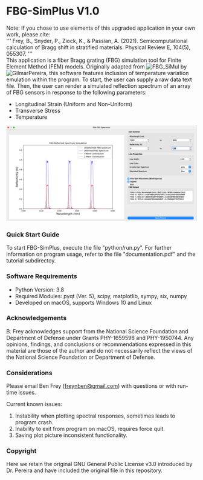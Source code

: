# FBG-SimPlus V1.0
Note: If you chose to use elements of this upgraded application in your own work, please cite: </br>
'''
Frey, B., Snyder, P., Ziock, K., & Passian, A. (2021). Semicomputational calculation of Bragg shift in stratified materials. Physical Review E, 104(5), 055307.
'''
</br>
This application is a fiber Bragg grating (FBG) simulation tool for Finite Element Method (FEM) models. Originally adapted from ![FBG_SiMul](https://github.com/GilmarPereira/FBG_SiMul/blob/master/LICENSE) by ![GilmarPereira](https://github.com/GilmarPereira), this software features inclusion of temperature variation emulation within the program. To start, the user can supply a raw data text file. Then, the user can render a simulated reflection spectrum of an array of FBG sensors in response to the following parameters:
* Longitudinal Strain (Uniform and Non-Uniform)
* Transverse Stress
* Temperature

![FBG-SimPlus Cover](python/GUI/resources/header.png)

### Quick Start Guide
To start FBG-SimPlus, execute the file "python/run.py". For further information on program usage, refer to the file "documentation.pdf" and the tutorial subdirectoy.

### Software Requirements
* Python Version: 3.8
* Required Modules: pyqt (Ver. 5), scipy, matplotlib, sympy, six, numpy
* Developed on macOS, supports Windows 10 and Linux

### Acknowledgements
B. Frey acknowledges support from the National Science Foundation and Department of Defense under Grants PHY-1659598 and PHY-1950744. Any opinions, findings, and conclusions or recommendations expressed in this material are those of the author and do not necessarily reflect the views of the National Science Foundation or Department of Defense.

### Considerations
Please email Ben Frey (freynben@gmail.com) with questions or with run-time issues.

Current known issues:
1. Instability when plotting spectral responses, sometimes leads to program crash.
2. Inability to exit from program on macOS, requires force quit.
3. Saving plot picture inconsistent functionality.

### Copyright
Here we retain the original GNU General Public License v3.0 introduced by Dr. Pereira and have included the original file in this repository.